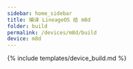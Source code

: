 ```yaml
---
sidebar: home_sidebar
title: 编译 LineageOS 给 m8d
folder: build
permalink: /devices/m8d/build
device: m8d
---
```

{% include templates/device_build.md %}
